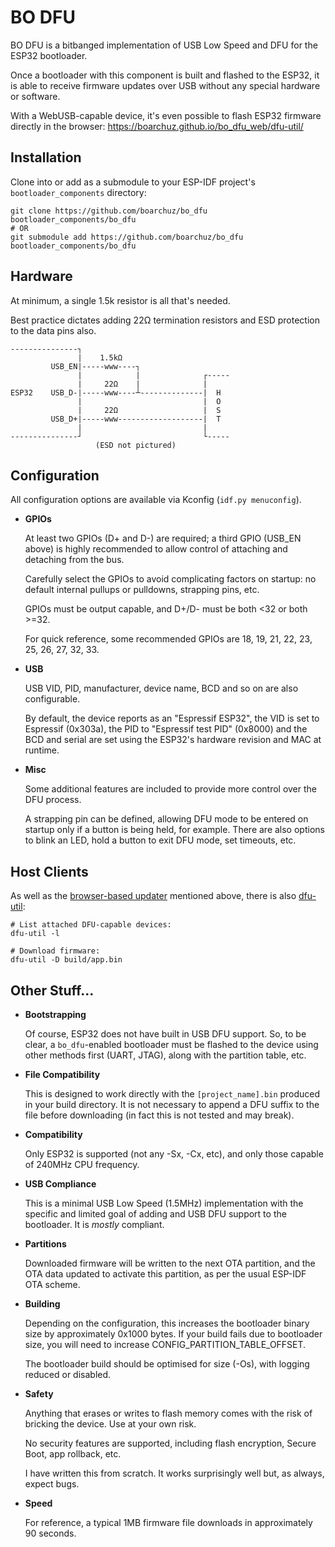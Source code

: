 # BO DFU

BO DFU is a bitbanged implementation of USB Low Speed and DFU for the ESP32 bootloader.

Once a bootloader with this component is built and flashed to the ESP32, it is able to receive firmware updates over USB without any special hardware or software.

With a WebUSB-capable device, it's even possible to flash ESP32 firmware directly in the browser:
https://boarchuz.github.io/bo_dfu_web/dfu-util/

## Installation

Clone into or add as a submodule to your ESP-IDF project's `bootloader_components` directory:

```
git clone https://github.com/boarchuz/bo_dfu bootloader_components/bo_dfu
# OR
git submodule add https://github.com/boarchuz/bo_dfu bootloader_components/bo_dfu
```

## Hardware

At minimum, a single 1.5k resistor is all that's needed.

Best practice dictates adding 22Ω termination resistors and ESD protection to the data pins also.

```
---------------┐
               |    1.5kΩ      
         USB_EN|-----www----┐               
               |            |              ┌-----
               |     22Ω    |              |
ESP32    USB_D-|-----www----┴--------------|  H
               |                           |  O
               |     22Ω                   |  S
         USB_D+|-----www-------------------|  T
               |                           |
---------------┘                           └-----
                   (ESD not pictured)    
```

## Configuration

All configuration options are available via Kconfig (`idf.py menuconfig`).

 - **GPIOs**

    At least two GPIOs (D+ and D-) are required; a third GPIO (USB_EN above) is highly recommended to allow control of attaching and detaching from the bus.

    Carefully select the GPIOs to avoid complicating factors on startup: no default internal pullups or pulldowns, strapping pins, etc.

    GPIOs must be output capable, and D+/D- must be both <32 or both >=32.

    For quick reference, some recommended GPIOs are 18, 19, 21, 22, 23, 25, 26, 27, 32, 33.

 - **USB**

    USB VID, PID, manufacturer, device name, BCD and so on are also configurable.
    
    By default, the device reports as an "Espressif ESP32", the VID is set to Espressif (0x303a), the PID to "Espressif test PID" (0x8000) and the BCD and serial are set using the ESP32's hardware revision and MAC at runtime.

- **Misc**

    Some additional features are included to provide more control over the DFU process.
    
    A strapping pin can be defined, allowing DFU mode to be entered on startup only if a button is being held, for example. There are also options to blink an LED, hold a button to exit DFU mode, set timeouts, etc.

## Host Clients

As well as the [browser-based updater](https://boarchuz.github.io/bo_dfu_web/dfu-util/) mentioned above, there is also [dfu-util](https://dfu-util.sourceforge.net/):
```
# List attached DFU-capable devices:
dfu-util -l

# Download firmware:
dfu-util -D build/app.bin
```

## Other Stuff...

 - **Bootstrapping**
 
    Of course, ESP32 does not have built in USB DFU support. So, to be clear, a `bo_dfu`-enabled bootloader must be flashed to the device using other methods first (UART, JTAG), along with the partition table, etc.

 - **File Compatibility**
 
    This is designed to work directly with the `[project_name].bin` produced in your build directory. It is not necessary to append a DFU suffix to the file before downloading (in fact this is not tested and may break).

 - **Compatibility**
 
    Only ESP32 is supported (not any -Sx, -Cx, etc), and only those capable of 240MHz CPU frequency.

 - **USB Compliance**

    This is a minimal USB Low Speed (1.5MHz) implementation with the specific and limited goal of adding and USB DFU support to the bootloader. It is *mostly* compliant.

 - **Partitions**

    Downloaded firmware will be written to the next OTA partition, and the OTA data updated to activate this partition, as per the usual ESP-IDF OTA scheme.

- **Building**

    Depending on the configuration, this increases the bootloader binary size by approximately 0x1000 bytes. If your build fails due to bootloader size, you will need to increase CONFIG_PARTITION_TABLE_OFFSET.
    
    The bootloader build should be optimised for size (-Os), with logging reduced or disabled.

- **Safety**

    Anything that erases or writes to flash memory comes with the risk of bricking the device. Use at your own risk.

    No security features are supported, including flash encryption, Secure Boot, app rollback, etc.

    I have written this from scratch. It works surprisingly well but, as always, expect bugs.

- **Speed**

    For reference, a typical 1MB firmware file downloads in approximately 90 seconds.
